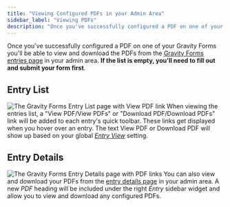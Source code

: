 ```yaml
---
title: "Viewing Configured PDFs in your Admin Area"
sidebar_label: "Viewing PDFs"
description: "Once you've successfully configured a PDF on one of your Gravity Forms you'll be able to view and download the PDFs from the Gravity Forms entries page."
---
```


Once you've successfully configured a PDF on one of your Gravity Forms you'll be able to view and download the PDFs from the [Gravity Forms entries page](https://docs.gravityforms.com/entries/) in your admin area. **If the list is empty, you'll need to fill out and submit your form first**.

## Entry List 

![The Gravity Forms Entry List page with View PDF link](https://resources.gravitypdf.com/uploads/2015/11/entry-list-v5.png) When viewing the entries list, a "View PDF/View PDFs" or "Download PDF/Download PDFs" link will be added to each entry's quick toolbar. These links get displayed when you hover over an entry. The text View PDF or Download PDF will show up based on your global [*Entry View*](global-settings.md#entry-view) setting.

## Entry Details 

![The Gravity Forms Entry Details page with PDF links](https://resources.gravitypdf.com/uploads/2015/11/entry-details-v5.png) You can also view and download your PDFs from the [entry details page](https://docs.gravityforms.com/entry-detail/) in your admin area. A new *PDF* heading will be included under the right *Entry* sidebar widget and allow you to view and download any configured PDFs.
